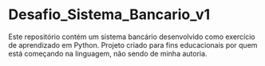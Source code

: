 # Desafio_Sistema_Bancario_v1
Este repositório contém um sistema bancário desenvolvido como exercício de aprendizado em Python. Projeto criado para fins educacionais por quem está começando na linguagem, não sendo de minha autoria.

